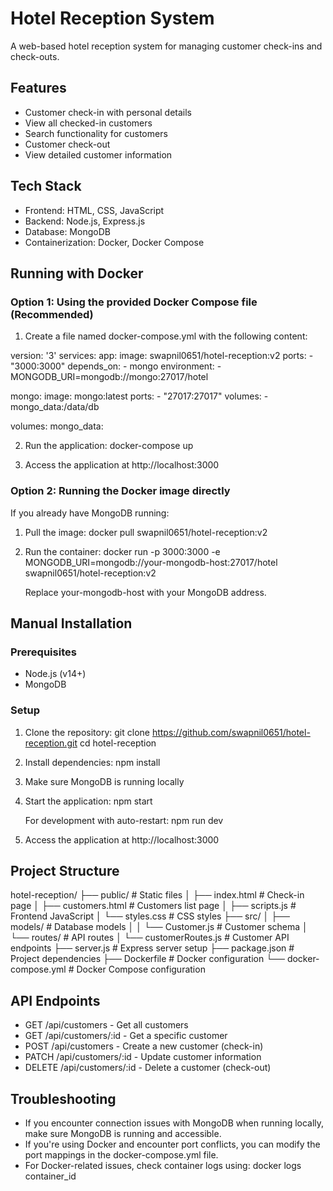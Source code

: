 # Hotel Reception System

A web-based hotel reception system for managing customer check-ins and check-outs.

## Features

- Customer check-in with personal details
- View all checked-in customers
- Search functionality for customers
- Customer check-out
- View detailed customer information

## Tech Stack

- Frontend: HTML, CSS, JavaScript
- Backend: Node.js, Express.js
- Database: MongoDB
- Containerization: Docker, Docker Compose

## Running with Docker

### Option 1: Using the provided Docker Compose file (Recommended)

1. Create a file named docker-compose.yml with the following content:

version: '3'
services:
  app:
    image: swapnil0651/hotel-reception:v2
    ports:
      - "3000:3000"
    depends_on:
      - mongo
    environment:
      - MONGODB_URI=mongodb://mongo:27017/hotel

  mongo:
    image: mongo:latest
    ports:
      - "27017:27017"
    volumes:
      - mongo_data:/data/db

volumes:
  mongo_data:

2. Run the application:
   docker-compose up

3. Access the application at http://localhost:3000

### Option 2: Running the Docker image directly

If you already have MongoDB running:

1. Pull the image:
   docker pull swapnil0651/hotel-reception:v2

2. Run the container:
   docker run -p 3000:3000 -e MONGODB_URI=mongodb://your-mongodb-host:27017/hotel swapnil0651/hotel-reception:v2

   Replace your-mongodb-host with your MongoDB address.

## Manual Installation

### Prerequisites

- Node.js (v14+)
- MongoDB

### Setup

1. Clone the repository:
   git clone https://github.com/swapnil0651/hotel-reception.git
   cd hotel-reception

2. Install dependencies:
   npm install

3. Make sure MongoDB is running locally

4. Start the application:
   npm start

   For development with auto-restart:
   npm run dev

5. Access the application at http://localhost:3000

## Project Structure

hotel-reception/
├── public/                 # Static files
│   ├── index.html          # Check-in page
│   ├── customers.html      # Customers list page
│   ├── scripts.js          # Frontend JavaScript
│   └── styles.css          # CSS styles
├── src/
│   ├── models/             # Database models
│   │   └── Customer.js     # Customer schema
│   └── routes/             # API routes
│       └── customerRoutes.js # Customer API endpoints
├── server.js               # Express server setup
├── package.json            # Project dependencies
├── Dockerfile              # Docker configuration
└── docker-compose.yml      # Docker Compose configuration

## API Endpoints

- GET /api/customers - Get all customers
- GET /api/customers/:id - Get a specific customer
- POST /api/customers - Create a new customer (check-in)
- PATCH /api/customers/:id - Update customer information
- DELETE /api/customers/:id - Delete a customer (check-out)

## Troubleshooting

- If you encounter connection issues with MongoDB when running locally, make sure MongoDB is running and accessible.
- If you're using Docker and encounter port conflicts, you can modify the port mappings in the docker-compose.yml file.
- For Docker-related issues, check container logs using: docker logs container_id

